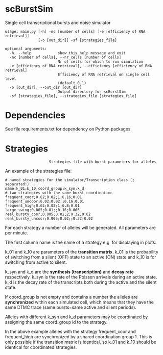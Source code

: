 # scBurstSim
Single cell transcriptional bursts and noise simulator

``` 
usage: main.py [-h] -nc [number of cells] [-e [efficiency of RNA retrieval]]
               [-o [out_dir]] -sf [strategies_file]

optional arguments:
  -h, --help            show this help message and exit
  -nc [number of cells], --nr_cells [number of cells]
                        Nr of cells for which to run simulation
  -e [efficiency of RNA retrieval], --efficiency [efficiency of RNA retrieval]
                        Efficiency of RNA retrieval on single cell level
                        (default 0.1)
  -o [out_dir], --out_dir [out_dir]
                        Output directory for scBurstSim
  -sf [strategies_file], --strategies_file [strategies_file]

```
# Dependencies 

See file requirements.txt for dependency on Python packages.
 

# Strategies
                        Strategies file with burst parameters for alleles

An example of the strategies file:

```                        
# named strategies for the simulator/Transcription class (; separated!)
name;k_01;k_10;coord_group;k_syn;k_d
# two strategies with the same burst coordination
frequent_coor;0.02;0.02;1;0.16;0.01
frequent_uncoor;0.02;0.02;;0.16;0.01
frequent_high;0.02;0.02;1;0.8;0.01
large_swing;0.005;0.01;;0.16;0.005
real_bursty_coor;0.005;0.02;2;0.32;0.02
real_bursty_uncoor;0.005;0.02;;0.32;0.02
```
For each strategy a number of alleles will be generated. 
All parameters are per minute.

The first column name is the name of a strategy e.g. for displaying in plots.

k_01 and k_10 are parameters of the **transition matrix**. k_01 is the probability of
switching from a silent (OFF) state to an active (ON) state and k_10 is for
switching from active to silent.

k_syn and k_d are the **synthesis (transcription)** and **decay rate** respectively.
k_syn is the rate of the Poisson arrivals during an active state. 
k_d is the decay rate of the transcripts both during the active and the silent state.

If coord_group is not empty and contains a number the alleles are
**synchronized** within each simulated cell, which means that they have the same DTMC
trace (same bursts=same active and silent periods).

Alleles with different k_syn and k_d parameters may be coordinated 
by assigning the same coord_group id to the strategy.   

In the above example alleles with the strategy 
frequent_coor and frequent_high are synchronized by a shared coordination group 1.
This is only possible if the transition matrix is identical, so k_01 and k_10 
should be identical for coordinated strategies.  
